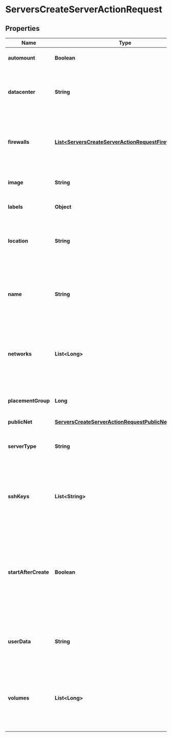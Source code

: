 

# ServersCreateServerActionRequest


## Properties

| Name | Type | Description | Notes |
|------------ | ------------- | ------------- | -------------|
|**automount** | **Boolean** | Auto-mount Volumes after attach |  [optional] |
|**datacenter** | **String** | ID or name of Datacenter to create Server in (must not be used together with location) |  [optional] |
|**firewalls** | [**List&lt;ServersCreateServerActionRequestFirewallsInner&gt;**](ServersCreateServerActionRequestFirewallsInner.md) | Firewalls which should be applied on the Server&#39;s public network interface at creation time |  [optional] |
|**image** | **String** | ID or name of the Image the Server is created from |  |
|**labels** | **Object** | User-defined labels (key-value pairs) |  [optional] |
|**location** | **String** | ID or name of Location to create Server in (must not be used together with datacenter) |  [optional] |
|**name** | **String** | Name of the Server to create (must be unique per Project and a valid hostname as per RFC 1123) |  |
|**networks** | **List&lt;Long&gt;** | Network IDs which should be attached to the Server private network interface at the creation time |  [optional] |
|**placementGroup** | **Long** | ID of the Placement Group the server should be in |  [optional] |
|**publicNet** | [**ServersCreateServerActionRequestPublicNet**](ServersCreateServerActionRequestPublicNet.md) |  |  [optional] |
|**serverType** | **String** | ID or name of the Server type this Server should be created with |  |
|**sshKeys** | **List&lt;String&gt;** | SSH key IDs (&#x60;integer&#x60;) or names (&#x60;string&#x60;) which should be injected into the Server at creation time |  [optional] |
|**startAfterCreate** | **Boolean** | This automatically triggers a [Power on a Server-Server Action](https://docs.hetzner.cloud) after the creation is finished and is returned in the &#x60;next_actions&#x60; response object. |  [optional] |
|**userData** | **String** | Cloud-Init user data to use during Server creation. This field is limited to 32KiB. |  [optional] |
|**volumes** | **List&lt;Long&gt;** | Volume IDs which should be attached to the Server at the creation time. Volumes must be in the same Location. |  [optional] |



